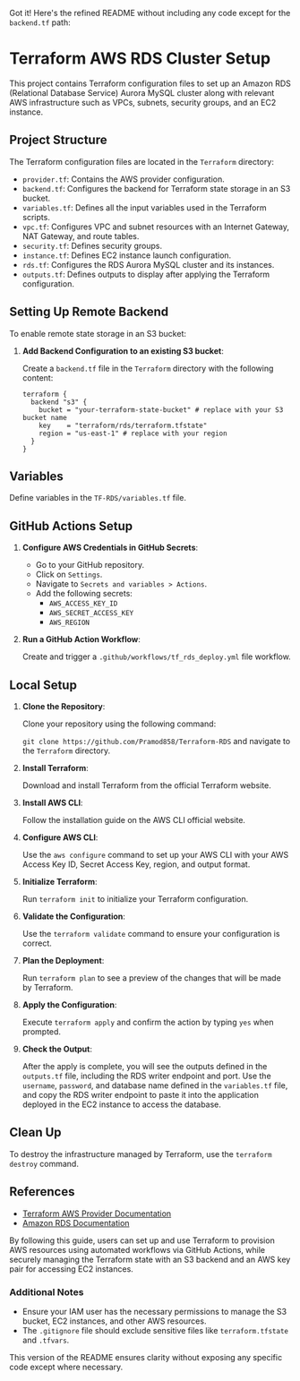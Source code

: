Got it! Here's the refined README without including any code except for the `backend.tf` path:

# Terraform AWS RDS Cluster Setup

This project contains Terraform configuration files to set up an Amazon RDS (Relational Database Service) Aurora MySQL cluster along with relevant AWS infrastructure such as VPCs, subnets, security groups, and an EC2 instance.

## Project Structure

The Terraform configuration files are located in the `Terraform` directory:

- `provider.tf`: Contains the AWS provider configuration.
- `backend.tf`: Configures the backend for Terraform state storage in an S3 bucket.
- `variables.tf`: Defines all the input variables used in the Terraform scripts.
- `vpc.tf`: Configures VPC and subnet resources with an Internet Gateway, NAT Gateway, and route tables.
- `security.tf`: Defines security groups.
- `instance.tf`: Defines EC2 instance launch configuration.
- `rds.tf`: Configures the RDS Aurora MySQL cluster and its instances.
- `outputs.tf`: Defines outputs to display after applying the Terraform configuration.

## Setting Up Remote Backend

To enable remote state storage in an S3 bucket:

1. **Add Backend Configuration to an existing S3 bucket**:

    Create a `backend.tf` file in the `Terraform` directory with the following content:

    ```hcl
    terraform {
      backend "s3" {
        bucket = "your-terraform-state-bucket" # replace with your S3 bucket name
        key    = "terraform/rds/terraform.tfstate"
        region = "us-east-1" # replace with your region
      }
    }
    ```

## Variables

Define variables in the `TF-RDS/variables.tf` file.

## GitHub Actions Setup

1. **Configure AWS Credentials in GitHub Secrets**:

    - Go to your GitHub repository.
    - Click on `Settings`.
    - Navigate to `Secrets and variables > Actions`.
    - Add the following secrets:
        - `AWS_ACCESS_KEY_ID`
        - `AWS_SECRET_ACCESS_KEY`
        - `AWS_REGION`

2. **Run a GitHub Action Workflow**:

    Create and trigger a `.github/workflows/tf_rds_deploy.yml` file workflow.

## Local Setup

1. **Clone the Repository**:

    Clone your repository using the following command:
    
    `git clone https://github.com/Pramod858/Terraform-RDS` and navigate to the `Terraform` directory.

2. **Install Terraform**:

    Download and install Terraform from the official Terraform website.

3. **Install AWS CLI**:

    Follow the installation guide on the AWS CLI official website.

4. **Configure AWS CLI**:

    Use the `aws configure` command to set up your AWS CLI with your AWS Access Key ID, Secret Access Key, region, and output format.

5. **Initialize Terraform**:

    Run `terraform init` to initialize your Terraform configuration.

6. **Validate the Configuration**:

    Use the `terraform validate` command to ensure your configuration is correct.

7. **Plan the Deployment**:

    Run `terraform plan` to see a preview of the changes that will be made by Terraform.

8. **Apply the Configuration**:

    Execute `terraform apply` and confirm the action by typing `yes` when prompted.

9. **Check the Output**:

    After the apply is complete, you will see the outputs defined in the `outputs.tf` file, including the RDS writer endpoint and port. Use the `username`, `password`, and database name defined in the `variables.tf` file, and copy the RDS writer endpoint to paste it into the application deployed in the EC2 instance to access the database.

## Clean Up

To destroy the infrastructure managed by Terraform, use the `terraform destroy` command.

## References

- [Terraform AWS Provider Documentation](https://registry.terraform.io/providers/hashicorp/aws/latest/docs)
- [Amazon RDS Documentation](https://docs.aws.amazon.com/rds/index.html)

By following this guide, users can set up and use Terraform to provision AWS resources using automated workflows via GitHub Actions, while securely managing the Terraform state with an S3 backend and an AWS key pair for accessing EC2 instances.

### Additional Notes

- Ensure your IAM user has the necessary permissions to manage the S3 bucket, EC2 instances, and other AWS resources.
- The `.gitignore` file should exclude sensitive files like `terraform.tfstate` and `.tfvars`.

This version of the README ensures clarity without exposing any specific code except where necessary.
